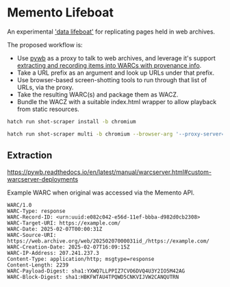 Memento Lifeboat
================

An experimental ['data lifeboat'](https://www.flickr.org/programs/content-mobility/data-lifeboat/) for replicating pages held in web archives.

The proposed workflow is:

- Use [pywb](https://github.com/webrecorder/pywb) as a proxy to talk to web archives, and leverage it's support [extracting and recording items into WARCs with provenance info](https://pywb.readthedocs.io/en/latest/manual/configuring.html?highlight=remote#recording-mode).
- Take a URL prefix as an argument and look up URLs under that prefix.
- Use browser-based screen-shotting tools to run through that list of URLs, via the proxy.
- Take the resulting WARC(s) and package them as WACZ.
- Bundle the WACZ with a suitable index.html wrapper to allow playback from static resources.


```sh
hatch run shot-scraper install -b chromium
```

```sh
hatch run shot-scraper multi -b chromium --browser-arg '--proxy-server=http://localhost:8080' shots.yml
```


## Extraction

https://pywb.readthedocs.io/en/latest/manual/warcserver.html#custom-warcserver-deployments


Example WARC when original was accessed via the Memento API.

```warc
WARC/1.0
WARC-Type: response
WARC-Record-ID: <urn:uuid:e082c042-e56d-11ef-bbba-d982d0cb2308>
WARC-Target-URI: https://example.com/
WARC-Date: 2025-02-07T00:00:31Z
WARC-Source-URI: https://web.archive.org/web/20250207000031id_/https://example.com/
WARC-Creation-Date: 2025-02-07T16:09:15Z
WARC-IP-Address: 207.241.237.3
Content-Type: application/http; msgtype=response
Content-Length: 2239
WARC-Payload-Digest: sha1:YXWQ7LLPPIZ7CVO6DVQ4U3Y2IO5M42AG
WARC-Block-Digest: sha1:HBKFWTAU4TPQWD5CNKVIJVW2CANQUTRN

```